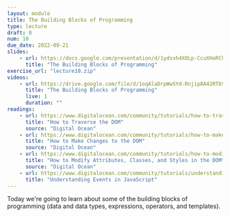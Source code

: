 ```yaml
---
layout: module
title: The Building Blocks of Programming
type: lecture
draft: 0
num: 10
due_date: 2022-09-21
slides:
    - url: https://docs.google.com/presentation/d/1ydsvh4X0Lp-CcuXHoRChbaZdXUG8hcomQwMIEe9X20Y/edit?usp=sharing
      title: "The Building Blocks of Programming"
exercise_url: "lecture10.zip"
videos: 
    - url: https://drive.google.com/file/d/1oqAlaDrpWwSYd-Rnjip8A42RTbSXIuH6/view?usp=sharing
      title: "The Building Blocks of Programming"
      live: 1
      duration: ""
readings:
    - url: https://www.digitalocean.com/community/tutorials/how-to-traverse-the-dom
      title: "How to Traverse the DOM"
      source: "Digital Ocean"
    - url: https://www.digitalocean.com/community/tutorials/how-to-make-changes-to-the-dom
      title: "How to Make Changes to the DOM"
      source: "Digital Ocean"
    - url: https://www.digitalocean.com/community/tutorials/how-to-modify-attributes-classes-and-styles-in-the-dom
      title: "How to Modify Attributes, Classes, and Styles in the DOM"
      source: "Digital Ocean"
    - url: https://www.digitalocean.com/community/tutorials/understanding-events-in-javascript
      title: "Understanding Events in JavaScript"
---
```


Today we're going to learn about some of the building blocks of programming (data and data types, expressions, operators, and templates).

